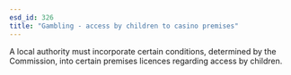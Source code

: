 ```yaml
---
esd_id: 326
title: "Gambling - access by children to casino premises"
---
```


A local authority must incorporate certain conditions, determined by the Commission, into certain premises licences regarding access by children.

